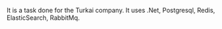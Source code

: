 It is a task done for the Turkai company. It uses .Net, Postgresql, Redis, ElasticSearch, RabbitMq.
